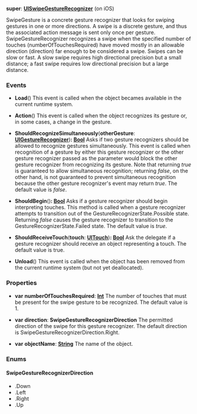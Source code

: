 **super**: **[UISwipeGestureRecognizer](UISwipeGestureRecognizer.md)** (on iOS)

SwipeGesture is a concrete gesture recognizer that looks for swiping gestures in one or more directions. A swipe is a discrete gesture, and thus the associated action message is sent only once per gesture. SwipeGestureRecognizer recognizes a swipe when the specified number of touches (numberOfTouchesRequired) have moved mostly in an allowable direction (direction) far enough to be considered a swipe. Swipes can be slow or fast. A slow swipe requires high directional precision but a small distance; a fast swipe requires low directional precision but a large distance.

### Events

* **Load**()
This event is called when the object becames available in the current runtime system.

* **Action**()
This event is called when the object recognizes its gesture or, in some cases, a change in the gesture.

* **ShouldRecognizeSimultaneously**(**otherGesture**: **[UIGestureRecognizer](UIGestureRecognizer.md)**)<strong>: [Bool](../gravity/bool.md)</strong> 
Asks if two gesture recognizers should be allowed to recognize gestures simultaneously. This event is called when recognition of a gesture by either this gesture recognizer or the other gesture recognizer passed as the parameter would block the other gesture recognizer from recognizing its gesture. Note that returning <i>true</i> is guaranteed to allow simultaneous recognition; returning <i>false</i>, on the other hand, is not guaranteed to prevent simultaneous recognition because the other gesture recognizer's event may return <i>true</i>. The default value is <i>false</i>.

* **ShouldBegin**()<strong>: [Bool](../gravity/bool.md)</strong> 
Asks if a gesture recognizer should begin interpreting touches. This method is called when a gesture recognizer attempts to transition out of the GestureRecognizerState.Possible state. Returning <i>false</i> causes the gesture recognizer to transition to the GestureRecognizerState.Failed state. The default value is <i>true</i>.

* **ShouldReceiveTouch**(**touch**: **[UITouch](UITouch.md)**)<strong>: [Bool](../gravity/bool.md)</strong> 
Ask the delegate if a gesture recognizer should receive an object representing a touch. The default value is true.

* **Unload**()
This event is called when the object has been removed from the current runtime system (but not yet deallocated).



### Properties

* **var** **numberOfTouchesRequired**: **[Int](../gravity/int.md)**
The number of touches that must be present for the swipe gesture to be recognized. The default value is 1.

* **var** **direction**: **SwipeGestureRecognizerDirection**
The permitted direction of the swipe for this gesture recognizer. The default direction is SwipeGestureRecognizerDirection.Right.

* **var** **objectName**: **[String](../gravity/string.md)**
The name of the object.





### Enums

<div id="_enum_SwipeGestureRecognizerDirection"></div>

#### SwipeGestureRecognizerDirection
 * .Down
 * .Left
 * .Right
 * .Up



